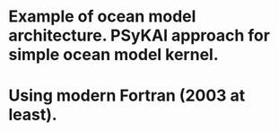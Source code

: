 # Example of ocean model architecture. PSyKAl approach for simple ocean model kernel.
# Using modern Fortran (2003 at least).

